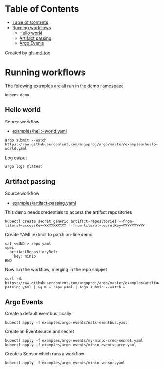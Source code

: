 
Table of Contents
=================

   * [Table of Contents](#table-of-contents)
   * [Running workflows](#running-workflows)
      * [Hello world](#hello-world)
      * [Artifact passing](#artifact-passing)
      * [Argo Events](#argo-events)

Created by [gh-md-toc](https://github.com/ekalinin/github-markdown-toc)

# Running workflows

The following examples are all run in the demo namespace

```
kubens demo
```

## Hello world

Source workflow

* [examples/hello-world.yaml](https://github.com/argoproj/argo/blob/master/examples/hello-world.yaml)

```
argo submit --watch https://raw.githubusercontent.com/argoproj/argo/master/examples/hello-world.yaml
```

Log output

```
argo logs @latest 
```

## Artifact passing

Source workflow

* [examples/artifact-passing.yaml](https://github.com/argoproj/argo/blob/master/examples/artifact-passing.yaml)

This demo needs credentials to access the artifact repositories

```
kubectl create secret generic artifact-repositories --from-literal=accessKey=XXXXXXXXXX --from-literal=secretKey=YYYYYYYYYY
```

Create YAML extract to patch on-line demo

```
cat <<END > repo.yaml
spec:
  artifactRepositoryRef:
    key: minio
END

```

Now run the workflow, merging in the repo snippet

```
curl -sL https://raw.githubusercontent.com/argoproj/argo/master/examples/artifact-passing.yaml | yq m - repo.yaml | argo submit --watch -
```

## Argo Events

Create a default eventbus locally

```
kubectl apply -f examples/argo-events/nats-eventbus.yaml
```

Create an EventSource and secret

```
kubectl apply -f examples/argo-events/my-minio-cred-secret.yaml
kubectl apply -f examples/argo-events/minio-eventsource.yaml
```

Create a Sensor which runs a workflow 

```
kubectl apply -f examples/argo-events/minio-sensor.yaml
```

